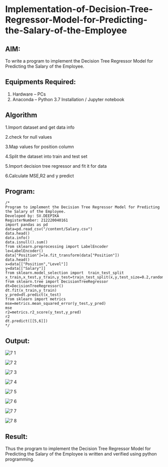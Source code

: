 # Implementation-of-Decision-Tree-Regressor-Model-for-Predicting-the-Salary-of-the-Employee

## AIM:
To write a program to implement the Decision Tree Regressor Model for Predicting the Salary of the Employee.

## Equipments Required:
1. Hardware – PCs
2. Anaconda – Python 3.7 Installation / Jupyter notebook

## Algorithm

1.Import dataset and get data info

2.check for null values

3.Map values for position column

4.Split the dataset into train and test set

5.Import decision tree regressor and fit it for data

6.Calculate MSE,R2 and y predict

## Program:
```
/*
Program to implement the Decision Tree Regressor Model for Predicting the Salary of the Employee.
Developed by: SV.DEEPIKA
RegisterNumber: 212220040161
import pandas as pd
data=pd.read_csv("/content/Salary.csv")
data.head()
data.info()
data.isnull().sum()
from sklearn.preprocessing import LabelEncoder
le=LabelEncoder()
data["Position"]=le.fit_transform(data["Position"])
data.head()
x=data[["Position","Level"]]
y=data[["Salary"]]
from sklearn.model_selection import  train_test_split
x_train,x_test,y_train,y_test=train_test_split(x,y,test_size=0.2,random_state=2)
from sklearn.tree import DecisionTreeRegressor
dt=DecisionTreeRegressor()
dt.fit(x_train,y_train)
y_pred=dt.predict(x_test)
from sklearn import metrics
mse=metrics.mean_squared_error(y_test,y_pred)
mse
r2=metrics.r2_score(y_test,y_pred)
r2
dt.predict([[5,6]])
*/
```

## Output:
![7 1](https://user-images.githubusercontent.com/114275126/204461722-62d93aad-b1c8-431a-85fc-9694145a5991.PNG)

![7 2](https://user-images.githubusercontent.com/114275126/204461791-59c7c22f-9e40-4cae-b2d3-05ad474939fe.PNG)

![7 3](https://user-images.githubusercontent.com/114275126/204461842-7007cd6f-7f95-4b44-84ac-360231768870.PNG)

![7 4](https://user-images.githubusercontent.com/114275126/204461869-adb455c8-fc61-4683-b333-db13d02a696b.PNG)

![7 5](https://user-images.githubusercontent.com/114275126/204461903-30003087-f033-409c-b18c-82ba939bfbb0.PNG)

![7 6](https://user-images.githubusercontent.com/114275126/204461935-59ee342b-a12e-42cb-bf56-7e97e6a319cc.PNG)

![7 7](https://user-images.githubusercontent.com/114275126/204461953-e053dcc4-037b-45dc-99b3-bf713425df71.PNG)

![7 8](https://user-images.githubusercontent.com/114275126/204461973-2b5d87cb-e637-4a12-814d-32f3e484ab0a.PNG)

## Result:
Thus the program to implement the Decision Tree Regressor Model for Predicting the Salary of the Employee is written and verified using python programming.
